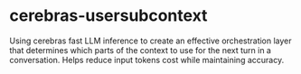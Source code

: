 # cerebras-usersubcontext
Using cerebras fast LLM inference to create an effective orchestration layer that determines which parts of the context to use for the next turn in a conversation. Helps reduce input tokens cost while maintaining accuracy.
